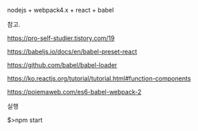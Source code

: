 nodejs + webpack4.x + react + babel

참고.

https://pro-self-studier.tistory.com/19

https://babeljs.io/docs/en/babel-preset-react

https://github.com/babel/babel-loader

https://ko.reactjs.org/tutorial/tutorial.html#function-components

https://poiemaweb.com/es6-babel-webpack-2

실행 

$>npm start